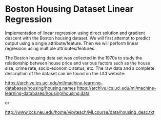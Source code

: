# Boston Housing Dataset Linear Regression
Implementation of linear regression using direct solution and gradient descent with the Boston housing dataset.
We will first attempt to predict output using a single attribute/feature. Then we will perform linear regression using multiple attributes/features.

The Boston housing data set was collected in the 1970s to study the relationship between house price and various factors such as the house size, crime rate, socio-economic status, etc. The raw data and a complete description of the dataset can be found on the UCI website:

https://archive.ics.uci.edu/ml/machine-learning-databases/housing/housing.names
https://archive.ics.uci.edu/ml/machine-learning-databases/housing/housing.data

or

http://www.ccs.neu.edu/home/vip/teach/MLcourse/data/housing_desc.txt
